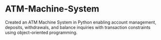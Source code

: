 # ATM-Machine-System
Created an ATM Machine System in Python enabling account management, deposits, withdrawals, and balance inquiries with transaction constraints using object-oriented programming.
